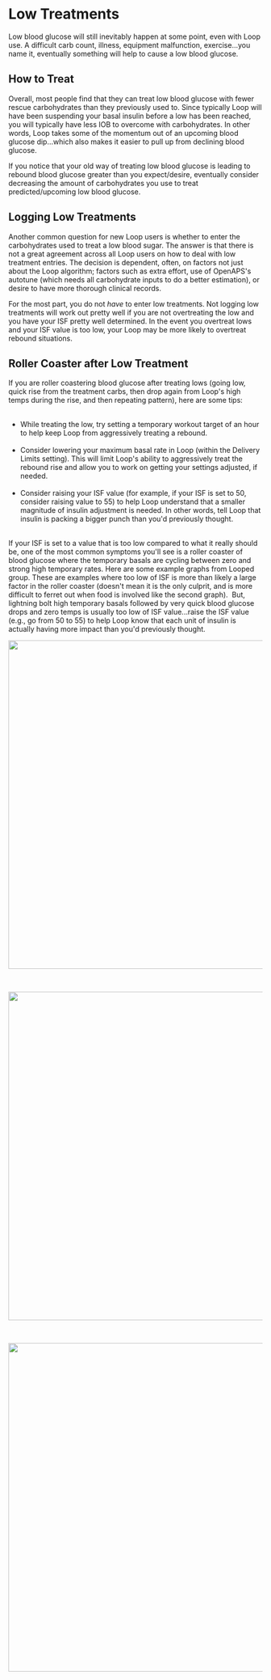 # Low Treatments

Low blood glucose will still inevitably happen at some point, even with Loop use. A difficult carb count, illness, equipment malfunction, exercise...you name it, eventually something will help to cause a low blood glucose. 

## How to Treat
Overall, most people find that they can treat low blood glucose with fewer rescue carbohydrates than they previously used to. Since typically Loop will have been suspending your basal insulin before a low has been reached, you will typically have less IOB to overcome with carbohydrates. In other words, Loop takes some of the momentum out of an upcoming blood glucose dip...which also makes it easier to pull up from declining blood glucose.

If you notice that your old way of treating low blood glucose is leading to rebound blood glucose greater than you expect/desire, eventually consider decreasing the amount of carbohydrates you use to treat predicted/upcoming low blood glucose.

## Logging Low Treatments

Another common question for new Loop users is whether to enter the carbohydrates used to treat a low blood sugar. The answer is that there is not a great agreement across all Loop users on how to deal with low treatment entries. The decision is dependent, often, on factors not just about the Loop algorithm; factors such as extra effort, use of OpenAPS's autotune (which needs all carbohydrate inputs to do a better estimation), or desire to have more thorough clinical records.

For the most part, you do not *have* to enter low treatments. Not logging low treatments will work out pretty well if you are not overtreating the low and you have your ISF pretty well determined. In the event you overtreat lows and your ISF value is too low, your Loop may be more likely to overtreat rebound situations.

## Roller Coaster after Low Treatment

If you are roller coastering blood glucose after treating lows (going low, quick rise from the treatment carbs, then drop again from Loop's high temps during the rise, and then repeating pattern), here are some tips:</br></br>

* While treating the low, try setting a temporary workout target of an hour to help keep Loop from aggressively treating a rebound.</br></br>
* Consider lowering your maximum basal rate in Loop (within the Delivery Limits setting). This will limit Loop's ability to aggressively treat the rebound rise and allow you to work on getting your settings adjusted, if needed.</br></br>
* Consider raising your ISF value (for example, if your ISF is set to 50, consider raising value to 55) to help Loop understand that a smaller magnitude of insulin adjustment is needed. In other words, tell Loop that insulin is packing a bigger punch than you'd previously thought.</br></br>

If your ISF is set to a value that is too low compared to what it really should be, one of the most common symptoms you'll see is a roller coaster of blood glucose where the temporary basals are cycling between zero and strong high temporary rates. Here are some example graphs from Looped group. These are examples where too low of ISF is more than likely a large factor in the roller coaster (doesn't mean it is the only culprit, and is more difficult to ferret out when food is involved like the second graph).  But, lightning bolt high temporary basals followed by very quick blood glucose drops and zero temps is usually too low of ISF value...raise the ISF value (e.g., go from 50 to 55) to help Loop know that each unit of insulin is actually having more impact than you'd previously thought.

<p>
<img src="../img/isf1.jpg" width="650">
</p></br>
<p>
<img src="../img/isf2.jpg" width="650">
</p></br>
<p>
<img src="../img/isf3.png" width="650">
</p></br>

